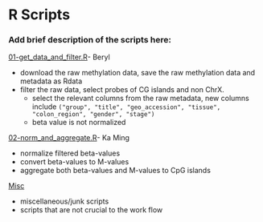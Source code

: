 # R Scripts

### Add brief description of the scripts here:

[01-get\_data\_and\_filter.R](https://github.com/STAT540-UBC/yy_team01_colorectal-cancer_STAT540_2015/blob/master/rscripts/get_data_and_filter.R)- Beryl
  - download the raw methylation data, save the raw methylation data and metadata as Rdata
  - filter the raw data, select probes of CG islands and non ChrX.
	- select the relevant columns from the raw metadata, new columns include `("group", "title", "geo_accession", "tissue", "colon_region", "gender", "stage")`
	- beta value is not normalized
  
[02-norm\_and\_aggregate.R](https://github.com/STAT540-UBC/yy_team01_colorectal-cancer_STAT540_2015/blob/master/rscripts/norm_and_aggregate.R)- Ka Ming
  - normalize filtered beta-values
  - convert beta-values to M-values
  - aggregate both beta-values and M-values to CpG islands
  
[Misc](https://github.com/STAT540-UBC/yy_team01_colorectal-cancer_STAT540_2015/tree/master/rscripts/Misc)
  - miscellaneous/junk scripts
  - scripts that are not crucial to the work flow
  